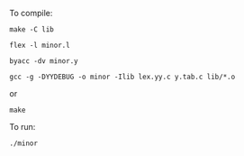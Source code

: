To compile:
```
make -C lib

flex -l minor.l  

byacc -dv minor.y

gcc -g -DYYDEBUG -o minor -Ilib lex.yy.c y.tab.c lib/*.o    
```

or 

``
make
``

To run:

``
./minor
``

